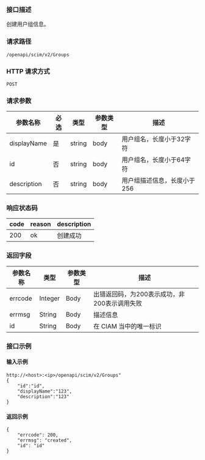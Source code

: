 ### 接口描述
创建用户组信息。

### 请求路径
```
/openapi/scim/v2/Groups
```

### HTTP 请求方式
```
POST
```

### 请求参数
| **参数名称**    | **必选** | **类型**   | **参数类型** | **描述**                        |
| ----------- | ---- | ------ | -------- | --------------------------- |
| displayName | 是   | string | body     | 用户组名，长度小于32字符    |
| id          | 否   | string | body     | 用户组名，长度小于64字符    |
| description | 否   | string | body     | 用户组描述信息，长度小于256 |

### 响应状态码
| **code** | **reason** | **description** |
| ---- | ------ | ----------- |
| 200  | ok     | 创建成功    |

### 返回字段
| **参数名称** | **类型**    | **参数类型** | **描述**                                         |
| -------- | ------- | -------- | -------------------------------------------- |
| errcode  | Integer | Body     | 出错返回码，为200表示成功，非200表示调用失败 |
| errmsg   | String  | Body     | 描述信息                                     |
| id       | String  | Body     | 在 CIAM 当中的唯一标识                       |





### 接口示例
#### 输入示例
```
http://<host>:<ip>/openapi/scim/v2/Groups"
{
    "id":"id",
    "displayName":"123",
    "description":"123"
}
```
#### 返回示例
```
{
    "errcode": 200,
    "errmsg": "created",
    "id": "id"
}
```
